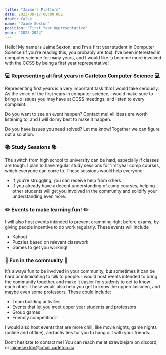 ```yaml
---
title: "Jaime's Platform"
date: 2023-09-17T00:00:00Z
draft: false
name: "Jaime Sexton"
position: "First Year Representative"
year: "2023-2024"
---
```


Hello! My name is Jaime Sexton, and I’m a first year student in Computer Science (if you’re reading this, you probably are too). I’ve been interested in computer science for many years, and I would like to become more involved with the CCSS by being a first year representative!

### 💻 Representing all first years in Carleton Computer Science 💻

Representing first years is a very important task that I would take seriously. As the voice of the first years in computer science, I would make sure to bring up issues you may have at CCSS meetings, and listen to every complaint.

Do you want to see an event happen? Contact me! All ideas are worth listening to, and I will do my best to make it happen.

Do you have issues you need solved? Let me know! Together we can figure out a solution.

### 📚 Study Sessions 📚

The switch from high school to university can be hard, especially if classes are tough. I plan to have regular study sessions for first year comp courses, which everyone can come to. These sessions would help everyone:

- If you’re struggling, you can receive help from others
- If you already have a decent understanding of comp courses, helping other students will get you involved in the community and solidify your understanding even more.

### ✏️ Events to make learning fun! ✏️

I will also host events intended to prevent cramming right before exams, by giving people incentive to do work regularly. These events will include

- Kahoot
- Puzzles based on relevant classwork
- Games to get you working!

### 🎉 Fun in the community 🎉

It’s always fun to be involved in your community, but sometimes it can be hard or intimidating to talk to people. I would host events intended to bring the community together, and make it easier for students to get to know each other. These would also help you get to know the upperclassmen, and maybe even some professors. These could include:

- Team building activities
- Events that let you meet upper year students and professors
- Group games
- Friendly competitions!

I would also host events that are more chill, like movie nights, game nights (online and offline), and activities for you to hang out with your friends.

Don’t hesitate to contact me! You can reach me at strawbiejam on discord, or <jaimesexton@cmail.carleton.ca>.

